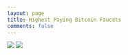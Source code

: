 ```yaml
---
layout: page
title: Highest Paying Bitcoin Faucets
comments: false
---
```


<a target="_blank" href="https://www.bits-pays.com/mem/index.php?r=cryptopayoff"><img src="https://www.bits-pays.com/img/125_f.gif"/></a>
<a target="_blank" href="https://btcfox.info/?ref=CryptoPayoff"><img src="http://btcfox.info/banners/180x150.gif"/></a>
